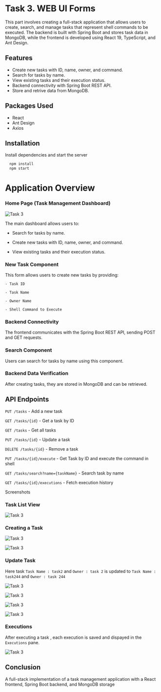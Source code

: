 
# Task 3. WEB UI Forms

This part involves creating a full-stack application that allows users to create, search, and manage tasks that represent shell commands to be executed. The backend is built with Spring Boot and stores task data in MongoDB, while the frontend is developed using React 19, TypeScript, and Ant Design.



## Features

- Create new tasks with ID, name, owner, and command.
- Search for tasks by name.
- View existing tasks and their execution status.
- Backend connectivity with Spring Boot REST API.
- Store and retrive data from MongoDB.






## Packages Used
- React
- Ant Design
- Axios

## Installation

Install dependencies and start the server
```bash
  npm install
  npm start
```
# Application Overview

### Home Page (Task Management Dashboard)

![Task 3](SCREENSHOTS/Task3-UI.png)


The main dashboard allows users to:

- Search for tasks by name.

- Create new tasks with ID, name, owner, and command.

- View existing tasks and their execution status.



### New Task Component

This form allows users to create new tasks by providing:

    - Task ID

    - Task Name

    - Owner Name

    - Shell Command to Execute

### Backend Connectivity

The frontend communicates with the Spring Boot REST API, sending POST and GET requests.

### Search Component

Users can search for tasks by name using this component.

### Backend Data Verification

After creating tasks, they are stored in MongoDB and can be retrieved.

## API Endpoints

`PUT /tasks` - Add a new task

`GET /tasks/{id}` - Get a task by ID

`GET /tasks` - Get all tasks

`PUT /tasks/{id}` - Update a task

`DELETE /tasks/{id}` - Remove a task

`PUT /tasks/{id}/execute` - Get Task by ID and execute the command in shell

`GET /tasks/search?name={taskName}` - Search task by name

`GET /tasks/{id}/executions` - Fetch execution history






Screenshots

### Task List View
![Task 3](SCREENSHOTS/Task3-ListAll.png)

### Creating a Task
![Task 3](SCREENSHOTS/Task3-CreateTask1.png)

![Task 3](SCREENSHOTS/Task3-CreateTask2.png)

### Update Task
Here task `Task Name : task2` and `Owner : task 2` is updated to `Task Name : task244` and `Owner : task 244`

![Task 3](SCREENSHOTS/Task3-UpdateTask0.png)

![Task 3](SCREENSHOTS/Task3-UpdateTask1.png)

![Task 3](SCREENSHOTS/Task3-UpdateTask2.png)

![Task 3](SCREENSHOTS/Task3-UpdateTask3.png)

### Executions
After executing a task , each execution is saved and dispayed in the `Executions` pane.

![Task 3](SCREENSHOTS/Task3-Execution.png)

## Conclusion

A full-stack implementation of a task management application with a React frontend, Spring Boot backend, and MongoDB storage